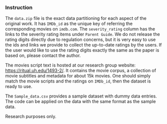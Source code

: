 ### Instruction
The `data.zip` file is the exact data partitioning for each aspect of the original work. It has `IMDb_id` as the unique key of referring the corresponding movies on `imdb.com`. The `severity_rating` column has the links to the severity rating items under `Parent Guide`. We do not release the rating digits directly due to regulation concerns, but it is very easy to use the ids and links we provide to collect the up-to-date ratings by the users. If the user would like to use the rating digits exactly the same as the paper is based on, please contact the author.

The movies script text is hosted at our research group website: https://ritual.uh.edu/1493-2/. It contains the movie corpus, a collection of movie subtitles and metadata for about 15k movies. One should simply match the movie scripts and the ratings on `IMDb_id`, then the dataset is ready to use.

The `Sample_data.csv` provides a sample dataset with dummy data entries. The code can be applied on the data with the same format as the sample data.

Research purposes only.
